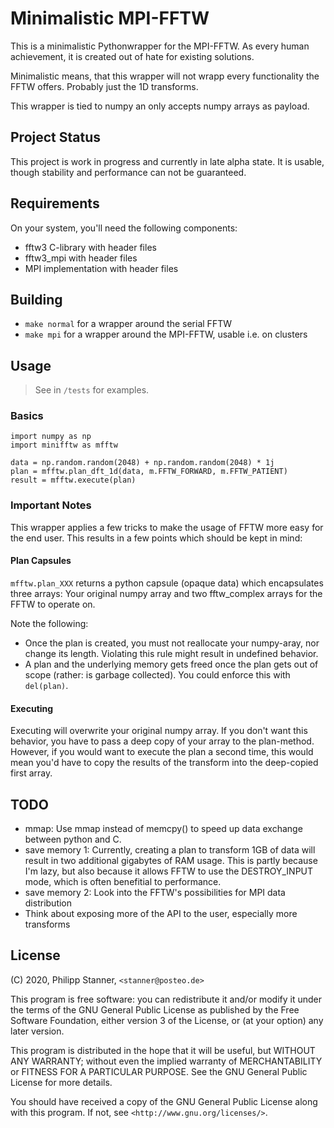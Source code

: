 # Minimalistic MPI-FFTW

This is a minimalistic Pythonwrapper for the MPI-FFTW. As every human
achievement, it is created out of hate for existing solutions.

Minimalistic means, that this wrapper will not wrapp every functionality the
FFTW offers. Probably just the 1D transforms.

This wrapper is tied to numpy an only accepts numpy arrays as payload.

## Project Status

This project is work in progress and currently in late alpha state.
It is usable, though stability and performance can not be guaranteed.

## Requirements

On your system, you'll need the following components:

- fftw3 C-library with header files
- fftw3\_mpi with header files
- MPI implementation with header files

## Building

- `make normal` for a wrapper around the serial FFTW
- `make mpi` for a wrapper around the MPI-FFTW, usable i.e. on clusters

## Usage

> See in `/tests` for examples.

### Basics

``` Python3
import numpy as np
import minifftw as mfftw

data = np.random.random(2048) + np.random.random(2048) * 1j
plan = mfftw.plan_dft_1d(data, m.FFTW_FORWARD, m.FFTW_PATIENT)
result = mfftw.execute(plan)
```

### Important Notes

This wrapper applies a few tricks to make the usage of FFTW more easy for the
end user. This results in a few points which should be kept in mind:

#### Plan Capsules

`mfftw.plan_XXX` returns a python capsule (opaque data) which encapsulates
three arrays: Your original numpy array and two fftw\_complex arrays for the 
FFTW to operate on.

Note the following:

- Once the plan is created, you must not reallocate your numpy-aray, nor change
its length. Violating this rule might result in undefined behavior.
- A plan and the underlying memory gets freed once the plan gets out of scope
(rather: is garbage collected). You could enforce this with `del(plan)`.


#### Executing

Executing will overwrite your original numpy array.
If you don't want this behavior, you have to pass a deep copy of your array to
the plan-method. However, if you would want to execute the plan a second time,
this would mean you'd have to copy the results of the transform into the
deep-copied first array.

## TODO

- mmap: Use mmap instead of memcpy() to speed up data exchange between python
and C.
- save memory 1: Currently, creating a plan to transform 1GB of data will result
in two additional gigabytes of RAM usage. This is partly because I'm lazy, but
also because it allows FFTW to use the DESTROY\_INPUT mode, which is often
benefitial to performance.
- save memory 2: Look into the FFTW's possibilities for MPI data distribution
- Think about exposing more of the API to the user, especially more transforms

## License

 (C) 2020, Philipp Stanner, `<stanner@posteo.de>`

 This program is free software: you can redistribute it and/or modify
 it under the terms of the GNU General Public License as published by
 the Free Software Foundation, either version 3 of the License, or
 (at your option) any later version.

 This program is distributed in the hope that it will be useful,
 but WITHOUT ANY WARRANTY; without even the implied warranty of
 MERCHANTABILITY or FITNESS FOR A PARTICULAR PURPOSE.  See the
 GNU General Public License for more details.

 You should have received a copy of the GNU General Public License
 along with this program. If not, see `<http://www.gnu.org/licenses/>`.

